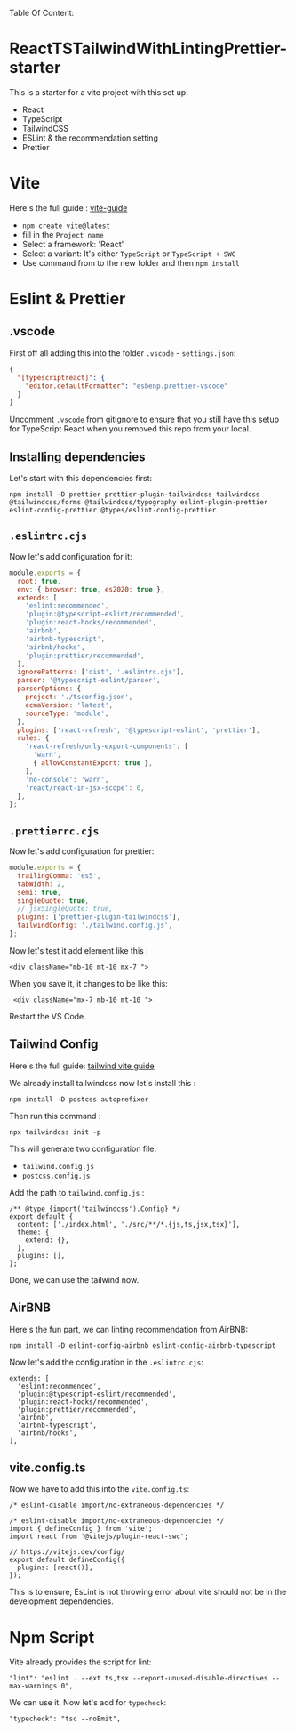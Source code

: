 Table Of Content:

# ReactTSTailwindWithLintingPrettier-starter

This is a starter for a vite project with this set up:

- React
- TypeScript
- TailwindCSS
- ESLint & the recommendation setting
- Prettier

# Vite

Here's the full guide : [vite-guide](https://vitejs.dev/guide/)

- `npm create vite@latest`
- fill in the `Project name`
- Select a framework: 'React'
- Select a variant: It's either `TypeScript` or `TypeScript + SWC`
- Use command from to the new folder and then `npm install`

# Eslint & Prettier

## .vscode

First off all adding this into the folder `.vscode` - `settings.json`:

```json
{
  "[typescriptreact]": {
    "editor.defaultFormatter": "esbenp.prettier-vscode"
  }
}
```

Uncomment `.vscode` from gitignore to ensure that you still have this setup for TypeScript React when you removed this repo from your local.

## Installing dependencies

Let's start with this dependencies first:

```
npm install -D prettier prettier-plugin-tailwindcss tailwindcss @tailwindcss/forms @tailwindcss/typography eslint-plugin-prettier eslint-config-prettier @types/eslint-config-prettier
```

## `.eslintrc.cjs`

Now let's add configuration for it:

```cjs
module.exports = {
  root: true,
  env: { browser: true, es2020: true },
  extends: [
    'eslint:recommended',
    'plugin:@typescript-eslint/recommended',
    'plugin:react-hooks/recommended',
    'airbnb',
    'airbnb-typescript',
    'airbnb/hooks',
    'plugin:prettier/recommended',
  ],
  ignorePatterns: ['dist', '.eslintrc.cjs'],
  parser: '@typescript-eslint/parser',
  parserOptions: {
    project: './tsconfig.json',
    ecmaVersion: 'latest',
    sourceType: 'module',
  },
  plugins: ['react-refresh', '@typescript-eslint', 'prettier'],
  rules: {
    'react-refresh/only-export-components': [
      'warn',
      { allowConstantExport: true },
    ],
    'no-console': 'warn',
    'react/react-in-jsx-scope': 0,
  },
};
```

## `.prettierrc.cjs`

Now let's add configuration for prettier:

```cjs
module.exports = {
  trailingComma: 'es5',
  tabWidth: 2,
  semi: true,
  singleQuote: true,
  // jsxSingleQuote: true,
  plugins: ['prettier-plugin-tailwindcss'],
  tailwindConfig: './tailwind.config.js',
};
```

Now let's test it add element like this :

```
<div className="mb-10 mt-10 mx-7 ">
```

When you save it, it changes to be like this:

```
 <div className="mx-7 mb-10 mt-10 ">
```

Restart the VS Code.

## Tailwind Config

Here's the full guide: [tailwind vite guide](https://tailwindcss.com/docs/guides/vite)

We already install tailwindcss now let's install this :

```
npm install -D postcss autoprefixer
```

Then run this command :

```
npx tailwindcss init -p
```

This will generate two configuration file:

- `tailwind.config.js`
- `postcss.config.js`

Add the path to `tailwind.config.js` :

```
/** @type {import('tailwindcss').Config} */
export default {
  content: ['./index.html', './src/**/*.{js,ts,jsx,tsx}'],
  theme: {
    extend: {},
  },
  plugins: [],
};

```

Done, we can use the tailwind now.

## AirBNB

Here's the fun part, we can linting recommendation from AirBNB:

```
npm install -D eslint-config-airbnb eslint-config-airbnb-typescript
```

Now let's add the configuration in the `.eslintrc.cjs`:

```
extends: [
  'eslint:recommended',
  'plugin:@typescript-eslint/recommended',
  'plugin:react-hooks/recommended',
  'plugin:prettier/recommended',
  'airbnb',
  'airbnb-typescript',
  'airbnb/hooks',
],
```

## vite.config.ts

Now we have to add this into the `vite.config.ts`:

```
/* eslint-disable import/no-extraneous-dependencies */
```

```
/* eslint-disable import/no-extraneous-dependencies */
import { defineConfig } from 'vite';
import react from '@vitejs/plugin-react-swc';

// https://vitejs.dev/config/
export default defineConfig({
  plugins: [react()],
});

```

This is to ensure, EsLint is not throwing error about vite should not be in the development dependencies.

# Npm Script

Vite already provides the script for lint:

```
"lint": "eslint . --ext ts,tsx --report-unused-disable-directives --max-warnings 0",
```

We can use it. Now let's add for `typecheck`:

```
"typecheck": "tsc --noEmit",
```
